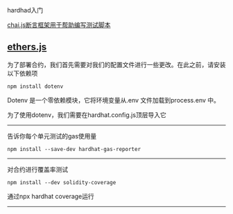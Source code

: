 hardhad入门

[chai.js断言框架用于帮助编写测试脚本](https://ethereum-waffle.readthedocs.io/en/latest/matchers.html)

[ethers.js](https://docs.ethers.org/v5/)
--------------------------------------------------------------------------------
                                                                                
为了部署合约，我们首先需要对我们的配置文件进行一些更改。在此之前，请安装以下依赖项      
```
npm install dotenv
```
Dotenv 是一个零依赖模块，它将环境变量从.env 文件加载到process.env 中。

为了使用dotenv，我们需要在hardhat.config.js顶层导入它

---------------------------------------------------------------------------------

告诉你每个单元测试的gas使用量
```
npm install --save-dev hardhat-gas-reporter
```

---------------------------------------------------------------------------------

对合约进行覆盖率测试
```
npm install --dev solidity-coverage 
```
通过npx hardhat coverage运行

-----------------------------------------------------------------------------------
